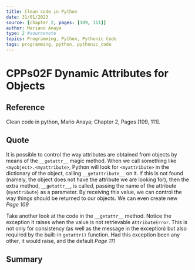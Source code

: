 ```yaml
---
title: Clean code in Python
date: 31/01/2023
source: [chapter 2, pages: [109, 111]]
author: Mariano Anaya
type: 2 #sourcenote
topics: Programming, Python, Pythonic Code
tags: programming, python, pythonic_code
---
```

# CPPs02F Dynamic Attributes for Objects

## **Reference** 
Clean code in python, Mario Anaya; Chapter 2, Pages \[109, 111\].

## **Quote** 
It is possible to control the way attributes are obtained from objects by means of the `__getattr__` magic method. When we call something like `<myobject>.<myattribute>`, Python will look for `<myattribute>` in the dictionary of the object, calling `__getattribute__` on it. If this is not found (namely, the object does not have the attribute we are looking for), then the extra method, `__getattr__`, is called, passing the name of the attribute (`myattribute`) as a parameter. By receiving this value, we can control the way things should be returned to our objects. We can even create new *Page 109*

Take another look at the code in the `__getattr__` method. Notice the exception it raises when the value is not retrievable `AttributeError`. This is not only for consistency (as well as the message in the exception) but also required by the built-in `getattr()` function. Had this exception been any other, it would raise, and the default *Page 111*

## **Summary**

